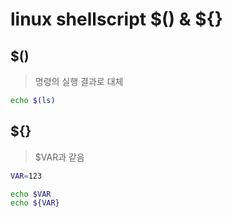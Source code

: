 # linux shellscript $() & ${}

## $()

> 명령의 실행 결과로 대체

```sh
echo $(ls)
```

## ${}

> $VAR과 같음

```sh
VAR=123

echo $VAR
echo ${VAR}
```

